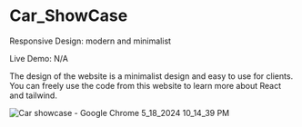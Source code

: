 # Car_ShowCase

Responsive Design: modern and minimalist 

Live Demo: N/A

The design of the website is a minimalist design and easy to use for clients. You can freely use the code from this website to learn more about React and tailwind.

![Car showcase - Google Chrome 5_18_2024 10_14_39 PM](https://github.com/akmweb/car_showcase/assets/150655160/767e0635-da7d-47a5-abd3-3de753d5e0ba)


